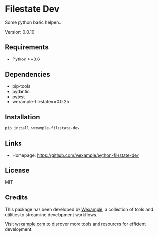 # Filestate Dev

Some python basic helpers.

Version: 0.0.10

## Requirements

- Python >=3.6

## Dependencies

- pip-tools
- pydantic
- pytest
- wexample-filestate==0.0.25

## Installation

```bash
pip install wexample-filestate-dev
```

## Links

- Homepage: https://github.com/wexample/python-filestate-dev

## License

MIT
## Credits

This package has been developed by [Wexample](https://wexample.com), a collection of tools and utilities to streamline development workflows.

Visit [wexample.com](https://wexample.com) to discover more tools and resources for efficient development.